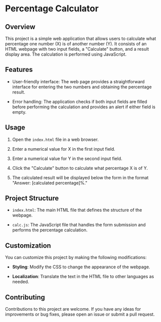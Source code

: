 # Percentage Calculator 

## Overview

This project is a simple web application that allows users to calculate what percentage one number (X) is of another number (Y). It consists of an HTML webpage with two input fields, a "Calculate" button, and a result display area. The calculation is performed using JavaScript.

## Features

- User-friendly interface: The web page provides a straightforward interface for entering the two numbers and obtaining the percentage result.

- Error handling: The application checks if both input fields are filled before performing the calculation and provides an alert if either field is empty.

## Usage

1. Open the `index.html` file in a web browser.

2. Enter a numerical value for X in the first input field.

3. Enter a numerical value for Y in the second input field.

4. Click the "Calculate" button to calculate what percentage X is of Y.

5. The calculated result will be displayed below the form in the format "Answer: [calculated percentage]%."

## Project Structure

- `index.html`: The main HTML file that defines the structure of the webpage.

- `calc.js`: The JavaScript file that handles the form submission and performs the percentage calculation.

## Customization

You can customize this project by making the following modifications:

- **Styling**: Modify the CSS to change the appearance of the webpage.

- **Localization**: Translate the text in the HTML file to other languages as needed.

## Contributing

Contributions to this project are welcome. If you have any ideas for improvements or bug fixes, please open an issue or submit a pull request.
